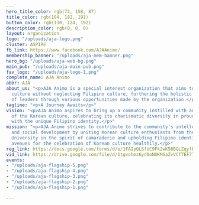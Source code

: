 ```yaml
---
hero_title_color: rgb(72, 158, 87)
title_color: rgb(104, 182, 191)
button_color: rgb(130, 124, 192)
description_color: rgb(0, 0, 0)
layout: organization
logo: "/uploads/aja-logo.png"
cluster: ASPIRE
fb_link: https://www.facebook.com/AJAAnimo/
membership_banner: "/uploads/aja-mem-banner.png"
hero_bg: "/uploads/aja-web-bg.png"
main_pub: "/uploads/aja-main-pub.png"
fav_logo: "/uploads/aja-logo-1.png"
complete_name: AJA Animo
abbr: AJA
about_us: "<p>AJA Animo is a special interest organization that aims to promote Korean
  culture without neglecting Filipino culture, furthering the holistic development
  of leaders through various opportunities made by the organization.</p>"
tagline: "<p>A Journey Awaits</p>"
vision: "<p>AJA Animo aspires to bring up a community instilled with an engaged perception
  of the Korean culture, celebrating its charismatic diversity in proud symbiosis
  with the unique Filipino identity.</p>"
mission: "<p>AJA Animo strives to contribute to the community’s intellectual, cultural,
  and social development by uniting Korean culture enthusiasts from the De La Salle
  University in the spirit of camaraderie and upholding Filipino identity to hold
  avenues for the celebration of Korean culture healthily.</p>"
reg_link: https://docs.google.com/forms/d/e/1FAIpQLSfUC9Fk2wK5BBQLZqyfKjqYMl3H5DAxggKeRbLJMEPI6jmGoA/viewform
vid_link: https://drive.google.com/file/d/1tgvohmz6yd0oNUKMSaZvVCfTEF77o-jR/preview
events:
- "/uploads/aja-flagship-5.png"
- "/uploads/aja-flagship-4.png"
- "/uploads/aja-flagship-3.png"
- "/uploads/aja-flagship-2.png"
- "/uploads/aja-flagship-1.png"

---
```

